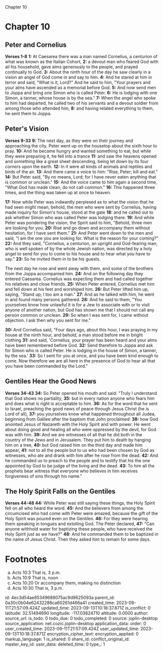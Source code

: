 Chapter 10

# Chapter 10
## Peter and Cornelius
**Verses 1-8**
**1:** At Caesarea there was a man named Cornelius, a centurion of what was known as the Italian Cohort,
**2:** a devout man who feared God with all his household, gave alms generously to the people, and prayed continually to God.
**3:** About the ninth hour of the day he saw clearly in a vision an angel of God come in and say to him.
**4:** And he stared at him in terror and said, "What is it, Lord?" And he said to him, "Your prayers and your alms have ascended as a memorial before God.
**5:** And now send men to Joppa and bring one Simon who is called Peter.
**6:** He is lodging with one Simon, a tanner, whose house is by the sea."
**7:** When the angel who spoke to him had departed, he called two of his servants and a devout soldier from among those who attended him,
**8:** and having related everything to them, he sent them to Joppa.

## Peter's Vision
**Verses 9-33**
**9:** The next day, as they were on their journey and approaching the city. Peter went up on the housetop about the sixth hour to pray.
**10:** And he became hungry and wanted something to eat, but while they were preparing it, he fell into a trance
**11:** and saw the heavens opened and something like a great sheet descending, being let down by its four corners upon the earth.
**12:** In it were all kinds of animals and reptiles and birds of the air.
**13:** And there came a voice to him: "Rise, Peter; kill and eat."
**14:** But Peter said, "By no means, Lord; for I have never eaten anything that is common or unclean."
**15:** And the voice came to him again a second time, "What God has made clean, do not call common."
**16:** This happened three times, and the thing was taken up at once to heaven.

**17:** Now while Peter was indwardly perplexed as to what the vision that he had seen might mean, behold, the men who were sent by Cornelius, having made inquiry for Simon's house, stood at the gate
**18:** and he called out to ask whether Simon who was called Peter was lodging there.
**19:** And while Peter was pondering the vision, the Spirit said to him, "Behold, three men are looking for you.
**20:** Rise and go down and accompany them without hesitation, for I have sent them."
**21:** And Peter went down to the men and said, "I am the one you are looking for. What is the reason for your coming?"
**22:** And they said, "Cornelius, a centurion, an upright and God-fearing man, who is well spoken of by the whole Jewish nation, was directed by a holy angel to send for you to come to his house and to hear what you have to say."
**23:** So he invited them in to be his guests.

The next day he rose and went away with them, and some of the brothers from the Joppa accompanied him.
**24:** And on the following day they entered Caesarea. Cornelius was expecting them and had called together his relatives and close friends.
**25:** When Peter entered, Cornelius met him and fell down at his feet and worshiped him.
**26:** But Peter lifted him up, saying, "Stand up; I too am a man."
**27:** And as he talked with him, he went in and found many persons gathered.
**28:** And he said to them, "You yourselves know how unlawful it is for a Jew to associate with or to visit anyone of another nation, but God has shown me that I should not call any person common or unclean.
**29:** So when I was sent for, I came without objection. I ask then why you sent for me."

**30:** And Cornelius said, "Four days ago, about this hour, I was praying in my house at the ninth hour, and behold, a man stood before me in bright clothing
**31:** and said, 'Cornelius, your prayer has been heard and your alms have been remembered before God.
**32:** Send therefore to Joppa and ask for Simon who is called Peter. He is lodging in the house of Simon, a tanner, by the sea.'
**33:** So I sent for you at once, and you have been kind enough to come. Now therefore we are all here in the presence of God to hear all that you have been commanded by the Lord."

## Gentiles Hear the Good News
**Verses 34-43**
**34:** So Peter opened his mouth and said: "Truly I understand that God shows no partiality,
**35:** but in every nation anyone who fears him and does what is right is acceptable to him.
**36:** As for the word that he sent to Israel, preaching the good news of peace through Jesus Christ (he is Lord of all),
**37:** you yourselves know what happened throughout all Judea, beginning from Galilee after the baptism that John proclaimed:
**38:** how God anointed Jesus of Nazareth with the Holy Spirit and with power. He went about doing good and healing all who were oppressed by the devil, for God was with him.
**39:** And we are witnesses of all that he did both in the country of the Jews and in Jerusalem. They put him to death by hanging him on a tree,
**40:** but God raised him on the third day and made him appear,
**41:** not to all the people but to us who had been chosen by God as witnesses, who ate and drank with him after he rose from the dead.
**42:** And he commanded us to preach to the people and to testify that his the one appointed by God to be judge of the living and the dead.
**43:** To him all the prophets bear witness that everyone who believes in him receives forgiveness of sins through his name."

## The Holy Spirit Falls on the Gentiles
**Verses 44-48**
**44:** While Peter was still saying these things, the Holy Spirit fell on all who heard the word.
**45:** And the believers from among the circumcised who had come with Peter were amazed, because the gift of the Holy Spirit was poured even on the Gentiles.
**46:** For they were hearing them speaking in tongues and extolling God. The Peter declared,
**47:** "Can anyone withhold water for baptizing these people, who have received the Holy Spirit just as we have?"
**48:** And he commanded them to be baptized in the name of Jesus Christ. Then they asked him to remain for some days.

# Footnotes
<ol type='a'>
	<li>Acts 10:3 That is, 3 p.m.</li>
	<li>Acts 10:9 That is, noon</li>
	<li>Acts 10:20 Or accompany them, making no distinction</li>
	<li>Acts 10:30 That is, 3 p.m.</li>
</ol>


id: 4ec3d54ae85349688075ac9d9625093a
parent_id: 0a30c0b04e62432288ca60261d466a41
created_time: 2023-09-11T21:57:09.424Z
updated_time: 2023-09-13T10:18:37.871Z
is_conflict: 0
latitude: 32.51494690
longitude: -117.03824710
altitude: 0.0000
author: 
source_url: 
is_todo: 0
todo_due: 0
todo_completed: 0
source: joplin-desktop
source_application: net.cozic.joplin-desktop
application_data: 
order: 0
user_created_time: 2023-09-11T21:57:09.424Z
user_updated_time: 2023-09-13T10:18:37.871Z
encryption_cipher_text: 
encryption_applied: 0
markup_language: 1
is_shared: 0
share_id: 
conflict_original_id: 
master_key_id: 
user_data: 
deleted_time: 0
type_: 1